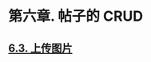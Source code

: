 # 第六章. 帖子的 CRUD

## [6.3. 上传图片](https://learnku.com/courses/laravel-intermediate-training/5.7/upload-pictures/2626)